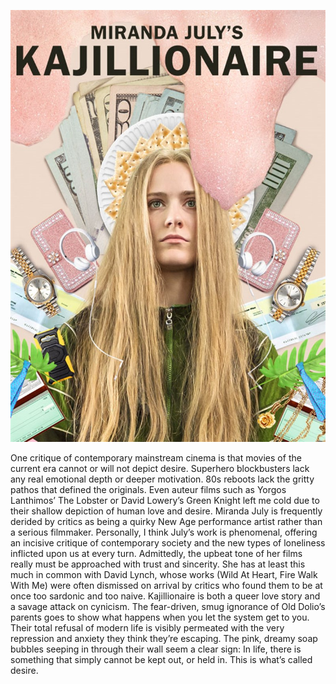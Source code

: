 ![](Kajillionaire.jpg)

One critique of contemporary mainstream cinema is that movies of the current era cannot or will not depict desire. Superhero blockbusters lack any real emotional depth or deeper motivation. 80s reboots lack the gritty pathos that defined the originals. Even auteur films such as Yorgos Lanthimos’ The Lobster or David Lowery’s Green Knight left me cold due to their shallow depiction of human love and desire. 
Miranda July is frequently derided by critics as being a quirky New Age performance artist rather than a serious filmmaker. Personally, I think July’s work is phenomenal, offering an incisive critique of contemporary society and the new types of loneliness inflicted upon us at every turn. Admittedly, the upbeat tone of her films really must be approached with trust and sincerity. She has at least this much in common with David Lynch, whose works (Wild At Heart, Fire Walk With Me) were often dismissed on arrival by critics who found them to be at once too sardonic and too naive. 
Kajillionaire is both a queer love story and a savage attack on cynicism. The fear-driven, smug ignorance of Old Dolio’s parents goes to show what happens when you let the system get to you. Their total refusal of modern life is visibly permeated with the very repression and anxiety they think they’re escaping. The pink, dreamy soap bubbles seeping in through their wall seem a clear sign: In life, there is something that simply cannot be kept out, or held in. This is what’s called desire.
